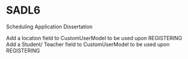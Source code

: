 # SADL6
Scheduling Application Dissertation


Add a location field to CustomUserModel to be used upon REGISTERING
Add a Student/ Teacher field to CustomUserModel to be used upon REGISTERING

